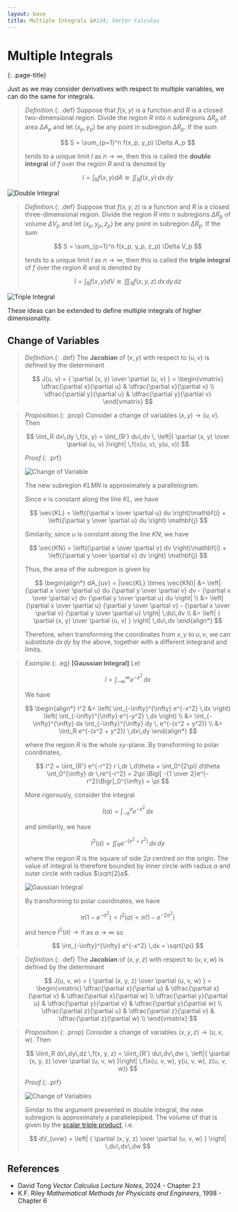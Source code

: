 ```yaml
---
layout: base
title: Multiple Integrals &#124; Vector Calculus
---
```


# Multiple Integrals
{: .page-title}

Just as we may consider derivatives with respect to multiple variables, we can do the same for integrals.

> *Definition.*{: .def}
> Suppose that $f(x, y)$ is a function and $R$ is a closed two-dimensional region.
> Divide the region $R$ into $n$ subregions $\Delta R_p$ of area $\Delta A_p$ and let $(x_p, y_p)$ be any point in subregion $\Delta R_p$.
> If the sum
>
> $$
  S = \sum_{p=1}^n f(x_p, y_p) \Delta A_p
  $$
>
> tends to a unique limit $I$ as $n \to \infty$, then this is called the **double integral** of $f$ over the region $R$ and is denoted by
>
> $$
  I = \int_R f(x, y) dA \cong \iint_R f(x, y) \,dx \,dy
  $$

![Double Integral](../images/vector-calculus-double-integral.png)

> *Definition.*{: .def}
> Suppose that $f(x, y, z)$ is a function and $R$ is a closed three-dimensional region.
> Divide the region $R$ into $n$ subregions $\Delta R_p$ of volume $\Delta V_p$ and let $(x_p, y_p, z_p)$ be any point in subregion $\Delta R_p$.
> If the sum
>
> $$
  S = \sum_{p=1}^n f(x_p, y_p, z_p) \Delta V_p
  $$
>
> tends to a unique limit $I$ as $n \to \infty$, then this is called the **triple integral** of $f$ over the region $R$ and is denoted by
>
> $$
  I = \int_R f(x, y) dV \cong \iiint_R f(x, y, z) \,dx \,dy \,dz
  $$

![Triple Integral](../images/vector-calculus-triple-integral.png)

These ideas can be extended to define multiple integrals of higher dimensionality.

## Change of Variables

> *Definition.*{: .def}
> The **Jacobian** of $(x, y)$ with respect to $(u, v)$ is defined by the determinant
>
> $$
  J(u, v) = { \partial (x, y) \over \partial (u, v) } = \begin{vmatrix}
  \dfrac{\partial x}{\partial u} & \dfrac{\partial x}{\partial v} \\
  \dfrac{\partial y}{\partial u} & \dfrac{\partial y}{\partial v}
  \end{vmatrix}
  $$

> *Proposition.*{: .prop}
> Consider a change of variables $(x, y) \to (u, v)$.
> Then
>
> $$
  \iint_R dx\,dy \,f(x, y) = \iint_{R'} du\,dv \, \left|{ \partial (x, y) \over \partial (u, v) }\right| \,f(x(u, v), y(u, v))
  $$
>
> *Proof.*{: .prf}
>
> ![Change of Variable](../images/vector-calculus-change-of-variables-2d.png)
>
> The new subregion $KLMN$ is approximately a parallelogram.
>
> Since $v$ is constant along the line $KL$, we have
>
> $$
  \vec{KL} = \left({\partial x \over \partial u} du \right)\mathbf{i} + \left({\partial y \over \partial u} du \right) \mathbf{j}
  $$
>
> Similarily, since $u$ is constant along the line $KN$, we have
>
> $$
  \vec{KN} = \left({\partial x \over \partial v} dv \right)\mathbf{i} + \left({\partial y \over \partial v} dv \right) \mathbf{j}
  $$
>
> Thus, the area of the subregion is given by
>
> $$
  \begin{align*}
  dA_{uv} = |\vec{KL} \times \vec{KN}| &= \left| {\partial x \over \partial u} du {\partial y \over \partial v} dv - {\partial x \over \partial v} dv {\partial y \over \partial u} du \right| \\
  &= \left| {\partial x \over \partial u} {\partial y \over \partial v} - {\partial x \over \partial v} {\partial y \over \partial u} \right| \,du\,dv \\
  &= \left| { \partial (x, y) \over \partial (u, v) } \right| \,du\,dv
  \end{align*}
  $$
>
> Therefore, when transforming the coordinates from $x, y$ to $u, v$, we can substitute $dx\,dy$ by the above, together with a different integrand and limits.

> *Example.*{: .eg}
> **[Gaussian Integral]** Let
>
> $$
  I = \int_{-\infty}^{\infty} e^{-x^2} \,dx
  $$
>
> We have
>
> $$
  \begin{align*}
  I^2 &= \left( \int_{-\infty}^{\infty} e^{-x^2} \,dx \right) \left( \int_{-\infty}^{\infty} e^{-y^2} \,dx \right) \\
  &= \int_{-\infty}^{\infty} dx \int_{-\infty}^{\infty} dy \, e^{-(x^2 + y^2)} \\
  &= \iint_R e^{-(x^2 + y^2)} \,dx\,dy
  \end{align*}
  $$
>
> where the region $R$ is the whole $xy$-plane. By transforming to polar coordinates,
>
> $$
  I^2 = \iint_{R'} e^{-r^2} r \,dr \,d\theta
  = \int_0^{2\pi} d\theta \int_0^{\infty} dr \,re^{-r^2}
  = 2\pi \Bigl[ -{1 \over 2}e^{-r^2}\Bigr]_0^{\infty} = \pi
  $$
>
> More rigorously, consider the integral
>
> $$
  I(a) = \int_{-a}^a e^{-x^2} \,dx
  $$
>
> and similarily, we have
>
> $$
  I^2(a) = \iint_R e^{-(x^2 + y^2)} \,dx\,dy
  $$
>
> where the region $R$ is the square of side $2a$ centred on the origin.
> The value of integral is therefore bounded by inner circle with radius $a$ and outer circle with radius $\sqrt{2}a$.
>
> ![Gaussian Integral](../images/vector-calculus-gaussian-integral.png)
>
> By transforming to polar coordinates, we have
>
> $$
  \pi \left( 1 - e^{-a^2} \right) < I^2(a) < \pi \left( 1 - e^{-2a^2} \right)
  $$
>
> and hence $I^2(a) \to \pi$ as $a \to \infty$ so
>
> $$
  \int_{-\infty}^{\infty} e^{-x^2} \,dx = \sqrt{\pi}
  $$

> *Definition.*{: .def}
> The **Jacobian** of $(x, y, z)$ with respect to $(u, v, w)$ is defined by the determinant
>
> $$
  J(u, v, w) = { \partial (x, y, z) \over \partial (u, v, w) } = \begin{vmatrix}
  \dfrac{\partial x}{\partial u} & \dfrac{\partial x}{\partial v} & \dfrac{\partial x}{\partial w} \\
  \dfrac{\partial y}{\partial u} & \dfrac{\partial y}{\partial v} & \dfrac{\partial y}{\partial w} \\
  \dfrac{\partial z}{\partial u} & \dfrac{\partial z}{\partial v} & \dfrac{\partial z}{\partial w} \\
  \end{vmatrix}
  $$

> *Proposition.*{: .prop}
> Consider a change of variables $(x, y, z) \to (u, v, w)$.
> Then
>
> $$
  \iiint_R dx\,dy\,dz \,f(x, y, z) = \iiint_{R'} du\,dv\,dw \, \left|{ \partial (x, y, z) \over \partial (u, v, w) }\right| \,f(x(u, v, w), y(u, v, w), z(u, v, w))
  $$
>
> *Proof.*{: .prf}
>
> ![Change of Variables](../images/vector-calculus-change-of-variables-3d.png)
>
> Similar to the argument presented in double integral, the new subregion is approximately a parallelepiped.
> The volume of that is given by the [scalar triple product](../vectors-and-matrices/vectors.md#scalar-triple-product), i.e.
>
> $$
  dV_{uvw} = \left| { \partial (x, y, z) \over \partial (u, v, w) } \right| \,du\,dv\,dw
  $$

## References

* David Tong _Vector Calculus Lecture Notes_, 2024 - Chapter 2.1
* K.F. Riley _Mathematical Methods for Physicists and Engineers_, 1998 - Chapter 6
